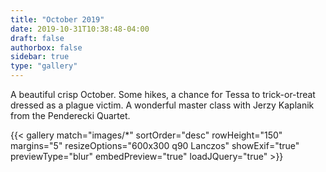 ```yaml
---
title: "October 2019"
date: 2019-10-31T10:38:48-04:00
draft: false
authorbox: false
sidebar: true
type: "gallery"
---
```


A beautiful crisp October. Some hikes, a chance for Tessa to trick-or-treat dressed as a plague victim. A wonderful master class with Jerzy Kaplanik from the Penderecki Quartet.

<!--more-->

{{< gallery match="images/*" sortOrder="desc" rowHeight="150" margins="5" resizeOptions="600x300 q90 Lanczos" showExif="true" previewType="blur" embedPreview="true" loadJQuery="true" >}}
